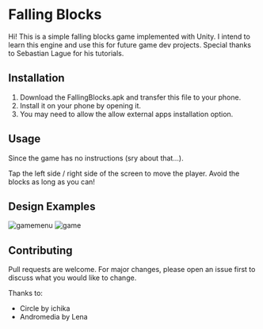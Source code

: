 # Falling Blocks

Hi! This is a simple falling blocks game implemented with Unity. I intend to learn this engine and use this for future game dev projects. 
Special thanks to Sebastian Lague for his tutorials.

## Installation

1) Download the FallingBlocks.apk and transfer this file to your phone.
2) Install it on your phone by opening it.
3) You may need to allow the allow external apps installation option.

## Usage

Since the game has no instructions (sry about that...).
 
Tap the left side / right side of the screen to move the player. Avoid the blocks as long as you can!

## Design Examples

![gamemenu](https://user-images.githubusercontent.com/19585239/131328198-4c8f116f-73d4-46f4-aa42-225d4ed846df.jpg)
![game](https://user-images.githubusercontent.com/19585239/131328202-298d8174-294c-4cd3-a7d1-61163a4d18fa.jpg)

## Contributing
Pull requests are welcome. For major changes, please open an issue first to discuss what you would like to change.

Thanks to:
- Circle by ichika
- Andromedia by Lena
